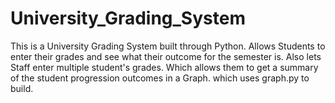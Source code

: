 # University_Grading_System
This is a University Grading System built through Python. Allows Students to enter their grades and see what their outcome for the semester is. 
Also lets Staff enter multiple student's grades. Which allows them to get a summary of the student progression outcomes in a Graph. which uses graph.py to build.
